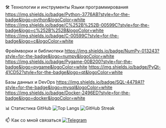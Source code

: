 🛠️ Технологии и инструменты
Языки программирования
https://img.shields.io/badge/Python-3776AB?style=for-the-badge&logo=python&logoColor=white
https://img.shields.io/badge/C%252B%252B-00599C?style=for-the-badge&logo=c%252B%252B&logoColor=white
https://img.shields.io/badge/C-00599C?style=for-the-badge&logo=c&logoColor=white

Фреймворки и библиотеки
https://img.shields.io/badge/NumPy-013243?style=for-the-badge&logo=numpy&logoColor=white
https://img.shields.io/badge/Pygame-00B200?style=for-the-badge&logo=pygame&logoColor=white
https://img.shields.io/badge/PyQt-41CD52?style=for-the-badge&logo=qt&logoColor=white

Базы данных и DevOps
https://img.shields.io/badge/SQL-4479A1?style=for-the-badge&logo=mysql&logoColor=white
https://img.shields.io/badge/Docker-2496ED?style=for-the-badge&logo=docker&logoColor=white

📊 Статистика GitHub
<img src="https://github-readme-stats.vercel.app/api/top-langs/?username=Nasycha&layout=compact&theme=dark" alt="Top Langs" />	<img src="https://github-readme-streak-stats.herokuapp.com?user=Nasycha&theme=black-ice" alt="GitHub Streak" />

📫 Как со мной связаться
[![Telegram](https://img.shields.io/badge/Telegram-26A5E4?style=for-the-badge&logo=telegram&logoColor=white)](https://t.me/Nasycha)
